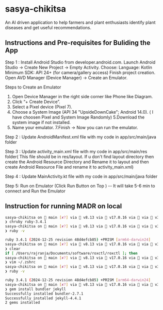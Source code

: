 # sasya-chikitsa
An AI driven application to help farmers and plant enthusiasts identify plant diseases and get useful recommendations.


## Instructions and Pre-requisites for Buliding the App
Step 1 : Install Android Studio from developer.android.com.
Launch Android Studio → Create New Project → Empty Activity.
Choose:
Language: Kotlin
Minimum SDK: API 24+ (for camera/gallery access)
Finish project creation.
Open AVD Manager (Device Manager) → Create an Emulator.

 Steps to Create an Emulator
 1. Open Device Manager in the right side corner like Phone like Diagram.
 2. Click “+ Create Device”.
 3. Select a Pixel device (Pixel 7). 
 4. Choose a System Image (API 34 "UpsideDownCake"; Android 14.0). ( I have choosen Pixel and System Image Randomly)
 5.Download the system image if not installed.
 6. Name your emulator.
 7.Finish → Now you can run the emulator.


Step 2 : Update AndroidManifest.xml file with my code in app/src/main/java folder

Step 3 : Update activity_main.xml file with my code in app/src/main/res folder( This file should be in res/layout. If u don't find layout directory then create the Android Resource Directory and Rename it to layout and then create Android Resource File and rename it to activity_main.xml) 

Step 4 : Update MainActivity.kt file with my code in app/src/main/java folder

Step 5: Run on Emulator (Click Run Button on Top ) -- It will take 5-6 min to connect and Run the Emulator


## Instruction for running MADR on local

```bash
sasya-chikitsa on  main [✘?] via  v8.13 via  v17.0.16 via  via  v3.13.6 via  v2.6.10
❯ chruby ruby-3.4.1
sasya-chikitsa on  main [✘?] via  v8.13 via  v17.0.16 via  via  v3.13.6 via  v3.4.1
❯ ruby -v

ruby 3.4.1 (2024-12-25 revision 48d4efcb85) +PRISM [arm64-darwin24]
sasya-chikitsa on  main [✘?] via  v8.13 via  v17.0.16 via  via  v3.13.6 via  v3.4.1
❯ clear
if [ /Users/rajranja/Documents/software/roxctl/roxctl ]; then
sasya-chikitsa on  main [✘?] via  v8.13 via  v17.0.16 via  via  v3.13.6 via  v3.4.1
❯ vim ~/.zshrc
sasya-chikitsa on  main [✘?] via  v8.13 via  v17.0.16 via  via  v3.13.6 via  v3.4.1 took 24s
❯ ruby -v

ruby 3.4.1 (2024-12-25 revision 48d4efcb85) +PRISM [arm64-darwin24]
sasya-chikitsa on  main [✘?] via  v8.13 via  v17.0.16 via  via  v3.13.6 via  v3.4.1
❯ gem install bundler jekyll
Successfully installed bundler-2.7.1
Successfully installed jekyll-4.4.1
2 gems installed
```
